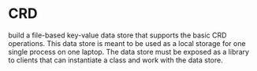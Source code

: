 # CRD
build a file-based key-value data store that supports the basic CRD operations. This data store is meant to be used as a local storage for one single process on one laptop. The data store must be exposed as a library to clients that can instantiate a class and work with the data store.

